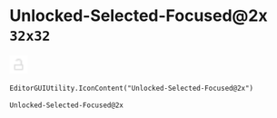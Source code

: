 # Unlocked-Selected-Focused@2x `32x32`
<img src="/img/Unlocked-Selected-Focused.png" width=32 height=32>

``` CSharp
EditorGUIUtility.IconContent("Unlocked-Selected-Focused@2x")
```
```
Unlocked-Selected-Focused@2x
```
